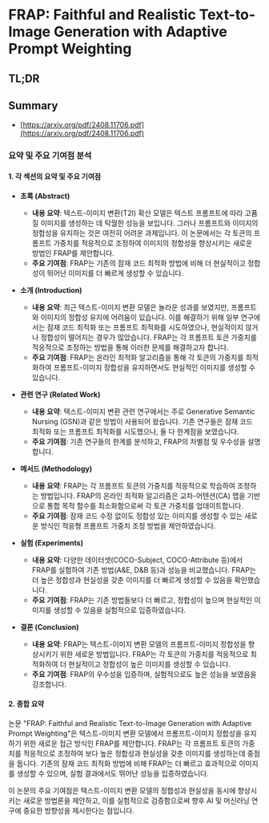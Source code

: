 # FRAP: Faithful and Realistic Text-to-Image Generation with Adaptive Prompt Weighting
## TL;DR
## Summary
- [https://arxiv.org/pdf/2408.11706.pdf](https://arxiv.org/pdf/2408.11706.pdf)

### 요약 및 주요 기여점 분석

#### 1. 각 섹션의 요약 및 주요 기여점
- **초록 (Abstract)**
  - **내용 요약**: 텍스트-이미지 변환(T2I) 확산 모델은 텍스트 프롬프트에 따라 고품질 이미지를 생성하는 데 탁월한 성능을 보입니다. 그러나 프롬프트와 이미지의 정합성을 유지하는 것은 여전히 어려운 과제입니다. 이 논문에서는 각 토큰의 프롬프트 가중치를 적응적으로 조정하여 이미지의 정합성을 향상시키는 새로운 방법인 FRAP를 제안합니다.
  - **주요 기여점**: FRAP는 기존의 잠재 코드 최적화 방법에 비해 더 현실적이고 정합성이 뛰어난 이미지를 더 빠르게 생성할 수 있습니다.

- **소개 (Introduction)**
  - **내용 요약**: 최근 텍스트-이미지 변환 모델은 놀라운 성과를 보였지만, 프롬프트와 이미지의 정합성 유지에 어려움이 있습니다. 이를 해결하기 위해 일부 연구에서는 잠재 코드 최적화 또는 프롬프트 최적화를 시도하였으나, 현실적이지 않거나 정합성이 떨어지는 경우가 많았습니다. FRAP는 각 프롬프트 토큰 가중치를 적응적으로 조정하는 방법을 통해 이러한 문제를 해결하고자 합니다.
  - **주요 기여점**: FRAP는 온라인 최적화 알고리즘을 통해 각 토큰의 가중치를 최적화하여 프롬프트-이미지 정합성을 유지하면서도 현실적인 이미지를 생성할 수 있습니다.

- **관련 연구 (Related Work)**
  - **내용 요약**: 텍스트-이미지 변환 관련 연구에서는 주로 Generative Semantic Nursing (GSN)과 같은 방법이 사용되어 왔습니다. 기존 연구들은 잠재 코드 최적화 또는 프롬프트 최적화를 시도했으나, 둘 다 한계점을 보였습니다.
  - **주요 기여점**: 기존 연구들의 한계를 분석하고, FRAP의 차별점 및 우수성을 설명합니다.

- **메서드 (Methodology)**
  - **내용 요약**: FRAP는 각 프롬프트 토큰의 가중치를 적응적으로 학습하여 조정하는 방법입니다. FRAP의 온라인 최적화 알고리즘은 교차-어텐션(CA) 맵을 기반으로 통합 목적 함수를 최소화함으로써 각 토큰 가중치를 업데이트합니다.
  - **주요 기여점**: 잠재 코드 수정 없이도 정합성 있는 이미지를 생성할 수 있는 새로운 방식인 적응형 프롬프트 가중치 조정 방법을 제안하였습니다.

- **실험 (Experiments)**
  - **내용 요약**: 다양한 데이터셋(COCO-Subject, COCO-Attribute 등)에서 FRAP를 실험하여 기존 방법(A&E, D&B 등)과 성능을 비교했습니다. FRAP는 더 높은 정합성과 현실성을 갖춘 이미지를 더 빠르게 생성할 수 있음을 확인했습니다.
  - **주요 기여점**: FRAP는 기존 방법들보다 더 빠르고, 정합성이 높으며 현실적인 이미지를 생성할 수 있음을 실험적으로 입증하였습니다.

- **결론 (Conclusion)**
  - **내용 요약**: FRAP는 텍스트-이미지 변환 모델의 프롬프트-이미지 정합성을 향상시키기 위한 새로운 방법입니다. FRAP는 각 토큰의 가중치를 적응적으로 최적화하여 더 현실적이고 정합성이 높은 이미지를 생성할 수 있습니다.
  - **주요 기여점**: FRAP의 우수성을 입증하며, 실험적으로도 높은 성능을 보였음을 강조합니다.

#### 2. 종합 요약
논문 "FRAP: Faithful and Realistic Text-to-Image Generation with Adaptive Prompt Weighting"은 텍스트-이미지 변환 모델에서 프롬프트-이미지 정합성을 유지하기 위한 새로운 접근 방식인 FRAP를 제안합니다. FRAP는 각 프롬프트 토큰의 가중치를 적응적으로 조정하여 보다 높은 정합성과 현실성을 갖춘 이미지를 생성하는데 중점을 둡니다. 기존의 잠재 코드 최적화 방법에 비해 FRAP는 더 빠르고 효과적으로 이미지를 생성할 수 있으며, 실험 결과에서도 뛰어난 성능을 입증하였습니다.

이 논문의 주요 기여점은 텍스트-이미지 변환 모델의 정합성과 현실성을 동시에 향상시키는 새로운 방법론을 제안하고, 이를 실험적으로 검증함으로써 향후 AI 및 머신러닝 연구에 중요한 방향성을 제시한다는 점입니다.